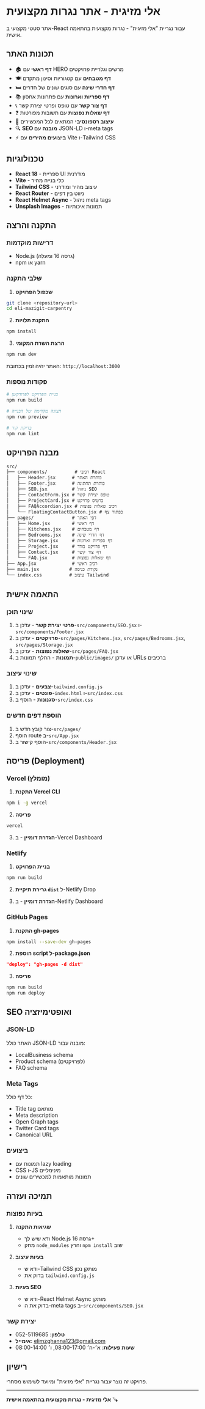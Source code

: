 # אלי מזיגית - אתר נגרות מקצועית

אתר סטטי מקצועי ב-React עבור נגריית "אלי מזיגית" - נגרות מקצועית בהתאמה אישית.

## תכונות האתר

- 🏠 **דף ראשי** עם HERO מרשים וגלריית פרויקטים
- 🍽️ **דף מטבחים** עם קטגוריות וסינון מתקדם
- 🛏️ **דף חדרי שינה** עם סוגים שונים של חדרים
- 📚 **דף ספריות וארונות** עם פתרונות אחסון
- 📞 **דף צור קשר** עם טופס ופרטי יצירת קשר
- ❓ **דף שאלות נפוצות** עם תשובות מפורטות
- 📱 **עיצוב רספונסיבי** המתאים לכל המכשירים
- 🔍 **SEO מובנה** עם JSON-LD ו-meta tags
- ⚡ **ביצועים מהירים** עם Vite ו-Tailwind CSS

## טכנולוגיות

- **React 18** - ספריית UI מודרנית
- **Vite** - כלי בנייה מהיר
- **Tailwind CSS** - עיצוב מהיר ומודרני
- **React Router** - ניווט בין דפים
- **React Helmet Async** - ניהול meta tags
- **Unsplash Images** - תמונות איכותיות

## התקנה והרצה

### דרישות מוקדמות
- Node.js (גרסה 16 ומעלה)
- npm או yarn

### שלבי התקנה

1. **שכפול הפרויקט**
```bash
git clone <repository-url>
cd eli-mazigit-carpentry
```

2. **התקנת תלויות**
```bash
npm install
```

3. **הרצת השרת המקומי**
```bash
npm run dev
```

האתר יהיה זמין בכתובת: `http://localhost:3000`

### פקודות נוספות

```bash
# בניית הפרויקט לפרודקשן
npm run build

# תצוגה מקדימה של הבנייה
npm run preview

# בדיקת קוד
npm run lint
```

## מבנה הפרויקט

```
src/
├── components/          # רכיבי React
│   ├── Header.jsx      # כותרת האתר
│   ├── Footer.jsx      # כותרת תחתונה
│   ├── SEO.jsx         # ניהול SEO
│   ├── ContactForm.jsx # טופס יצירת קשר
│   ├── ProjectCard.jsx # כרטיס פרויקט
│   ├── FAQAccordion.jsx # רכיב שאלות נפוצות
│   └── FloatingContactButton.jsx # כפתור צף
├── pages/              # דפי האתר
│   ├── Home.jsx        # דף ראשי
│   ├── Kitchens.jsx    # דף מטבחים
│   ├── Bedrooms.jsx    # דף חדרי שינה
│   ├── Storage.jsx     # דף ספריות וארונות
│   ├── Project.jsx     # דף פרויקט בודד
│   ├── Contact.jsx     # דף צור קשר
│   └── FAQ.jsx         # דף שאלות נפוצות
├── App.jsx             # רכיב ראשי
├── main.jsx           # נקודת כניסה
└── index.css          # עיצוב Tailwind
```

## התאמה אישית

### שינוי תוכן

1. **פרטי יצירת קשר** - עדכן ב-`src/components/SEO.jsx` ו-`src/components/Footer.jsx`
2. **פרויקטים** - עדכן ב-`src/pages/Kitchens.jsx`, `src/pages/Bedrooms.jsx`, `src/pages/Storage.jsx`
3. **שאלות נפוצות** - עדכן ב-`src/pages/FAQ.jsx`
4. **תמונות** - החלף תמונות ב-`public/images/` או עדכן URLs ברכיבים

### שינוי עיצוב

1. **צבעים** - עדכן ב-`tailwind.config.js`
2. **פונטים** - עדכן ב-`index.html` ו-`src/index.css`
3. **סגנונות** - הוסף ב-`src/index.css`

### הוספת דפים חדשים

1. צור קובץ חדש ב-`src/pages/`
2. הוסף route ב-`src/App.jsx`
3. הוסף קישור ב-`src/components/Header.jsx`

## פריסה (Deployment)

### Vercel (מומלץ)

1. **התקנת Vercel CLI**
```bash
npm i -g vercel
```

2. **פריסה**
```bash
vercel
```

3. **הגדרת דומיין** - ב-Vercel Dashboard

### Netlify

1. **בניית הפרויקט**
```bash
npm run build
```

2. **גרירת תיקיית `dist`** ל-Netlify Drop

3. **הגדרת דומיין** - ב-Netlify Dashboard

### GitHub Pages

1. **התקנת gh-pages**
```bash
npm install --save-dev gh-pages
```

2. **הוספת script ל-package.json**
```json
"deploy": "gh-pages -d dist"
```

3. **פריסה**
```bash
npm run build
npm run deploy
```

## SEO ואופטימיזציה

### JSON-LD
האתר כולל JSON-LD מובנה עבור:
- LocalBusiness schema
- Product schema (לפרויקטים)
- FAQ schema

### Meta Tags
כל דף כולל:
- Title tag מותאם
- Meta description
- Open Graph tags
- Twitter Card tags
- Canonical URL

### ביצועים
- תמונות עם lazy loading
- CSS ו-JS מינימליים
- תמונות מותאמות למכשירים שונים

## תמיכה ועזרה

### בעיות נפוצות

1. **שגיאות התקנה**
   - ודא שיש לך Node.js גרסה 16+
   - מחק `node_modules` והרץ `npm install` שוב

2. **בעיות עיצוב**
   - ודא ש-Tailwind CSS מותקן נכון
   - בדוק את `tailwind.config.js`

3. **בעיות SEO**
   - ודא ש-React Helmet Async מותקן
   - בדוק את ה-meta tags ב-`src/components/SEO.jsx`

### יצירת קשר

- **טלפון**: 052-5119685
- **אימייל**: elimzghanna123@gmail.com
- **שעות פעילות**: א׳-ה׳ 08:00-17:00, ו׳ 08:00-14:00

## רישיון

פרויקט זה נוצר עבור נגריית "אלי מזיגית" ומיועד לשימוש מסחרי.

---

**אלי מזיגית - נגרות מקצועית בהתאמה אישית** 🪚
